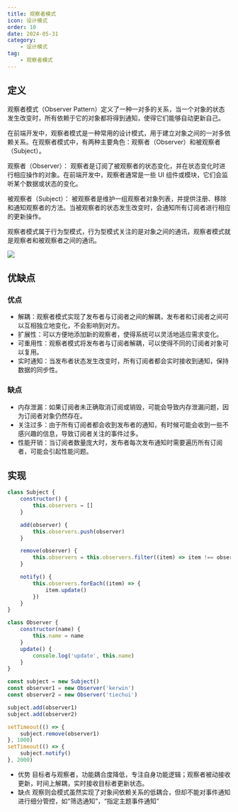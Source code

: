 ```yaml
---
title: 观察者模式
icon: 设计模式
order: 10
date: 2024-05-31
category:
    - 设计模式
tag:
    - 观察者模式
---
```


## 定义

观察者模式（Observer Pattern）定义了一种一对多的关系，当⼀个对象的状态发⽣改变时，所有依赖于它的对象都将得到通知，使得它们能够自动更新自己。

在前端开发中，观察者模式是一种常用的设计模式，用于建立对象之间的一对多依赖关系。在观察者模式中，有两种主要角色：观察者（Observer）和被观察者（Subject）。

观察者（Observer）：  观察者是订阅了被观察者的状态变化，并在状态变化时进行相应操作的对象。在前端开发中，观察者通常是一些 UI 组件或模块，它们会监听某个数据或状态的变化。

被观察者（Subject）：  被观察者是维护一组观察者对象列表，并提供注册、移除和通知观察者的方法。当被观察者的状态发生改变时，会通知所有订阅者进行相应的更新操作。

观察者模式属于行为型模式，行为型模式关注的是对象之间的通讯，观察者模式就是观察者和被观察者之间的通讯。

![ ](/img/designPattern/观察者模式.png)

## 优缺点

### 优点

- 解耦：观察者模式实现了发布者与订阅者之间的解耦，发布者和订阅者之间可以互相独立地变化，不会影响到对方。
- 扩展性：可以方便地添加新的观察者，使得系统可以灵活地适应需求变化。
- 可重用性：观察者模式将发布者与订阅者解耦，可以使得不同的订阅者对象可以复用。
- 实时通知：当发布者状态发生改变时，所有订阅者都会实时接收到通知，保持数据的同步性。

### 缺点

- 内存泄漏：如果订阅者未正确取消订阅或销毁，可能会导致内存泄漏问题，因为订阅者对象仍然存在。
- 关注过多：由于所有订阅者都会收到发布者的通知，有时候可能会收到一些不感兴趣的信息，导致订阅者关注的事件过多。
- 性能开销：当订阅者数量庞大时，发布者每次发布通知时需要遍历所有订阅者，可能会引起性能问题。

## 实现

```js
class Subject {
    constructor() {
        this.observers = []
    }

    add(observer) {
        this.observers.push(observer)
    }

    remove(observer) {
        this.observers = this.observers.filter((item) => item !== observer)
    }

    notify() {
        this.observers.forEach((item) => {
            item.update()
        })
    }
}

class Observer {
    constructor(name) {
        this.name = name
    }
    update() {
        console.log('update', this.name)
    }
}

const subject = new Subject()
const observer1 = new Observer('kerwin')
const observer2 = new Observer('tiechui')

subject.add(observer1)
subject.add(observer2)

setTimeout(() => {
    subject.remove(observer1)
}, 1000)
setTimeout(() => {
    subject.notify()
}, 2000)
```

- 优势
目标者与观察者，功能耦合度降低，专注自身功能逻辑；观察者被动接收更新，时间上解耦，实时接收目标者更新状态。
- 缺点
观察则会模式虽然实现了对象间依赖关系的低耦合，但却不能对事件通知进行细分管控，如“筛选通知”，“指定主题事件通知”
